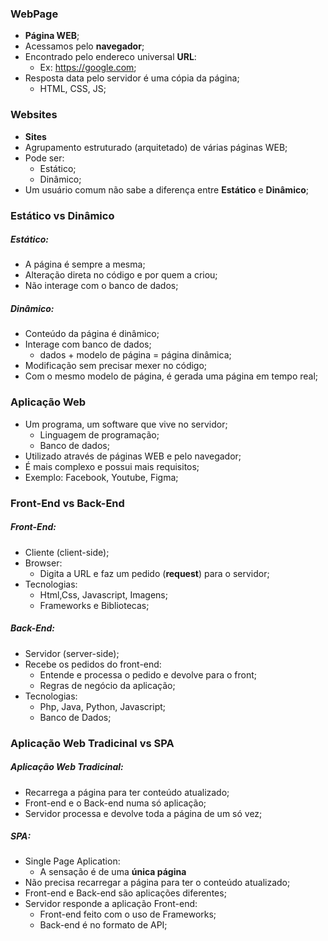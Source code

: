 ### WebPage

- **Página WEB**;
- Acessamos pelo **navegador**;
- Encontrado pelo endereco universal **URL**:
  - Ex: https://google.com;
- Resposta data pelo servidor é uma cópia da página;
  - HTML, CSS, JS;

### Websites

- **Sites**
- Agrupamento estruturado (arquitetado) de várias páginas WEB;
- Pode ser:
  - Estático;
  - Dinâmico;
- Um usuário comum não sabe a diferença entre **Estático** e **Dinâmico**;

### Estático vs Dinâmico

##### Estático:

- A página é sempre a mesma;
- Alteração direta no código e por quem a criou;
- Não interage com o banco de dados;

##### Dinâmico:

- Conteúdo da página é dinâmico;
- Interage com banco de dados;
  - dados + modelo de página = página dinâmica;
- Modificação sem precisar mexer no código;
- Com o mesmo modelo de página, é gerada uma página em tempo real;

### Aplicação Web

- Um programa, um software que vive no servidor;
  - Linguagem de programação;
  - Banco de dados;
- Utilizado através de páginas WEB e pelo navegador;
- É mais complexo e possui mais requisitos;
- Exemplo: Facebook, Youtube, Figma;

### Front-End vs Back-End

##### Front-End:

- Cliente (client-side);
- Browser:
  - Digita a URL e faz um pedido (**request**) para o servidor;
- Tecnologias:
  - Html,Css, Javascript, Imagens;
  - Frameworks e Bibliotecas;

##### Back-End:

- Servidor (server-side);
- Recebe os pedidos do front-end:
  - Entende e processa o pedido e devolve para o front;
  - Regras de negócio da aplicação;
- Tecnologias:
  - Php, Java, Python, Javascript;
  - Banco de Dados;

### Aplicação Web Tradicinal vs SPA

##### Aplicação Web Tradicinal:

- Recarrega a página para ter conteúdo atualizado;
- Front-end e o Back-end numa só aplicação;
- Servidor processa e devolve toda a página de um só vez;

##### SPA:

- Single Page Aplication:
  - A sensação é de uma **única página**
- Não precisa recarregar a página para ter o conteúdo atualizado;
- Front-end e Back-end são aplicações diferentes;
- Servidor responde a aplicação Front-end:
  - Front-end feito com o uso de Frameworks;
  - Back-end é no formato de API;
